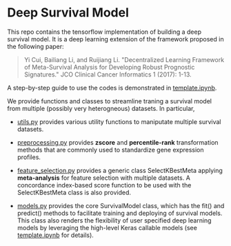 # Deep Survival Model

This repo contains the tensorflow implementation of building a deep survival model. It is a deep learning extension of the framework proposed in the following paper:
> Yi Cui, Bailiang Li, and Ruijiang Li. "Decentralized Learning Framework of Meta-Survival Analysis for Developing Robust Prognostic Signatures." JCO Clinical Cancer Informatics 1 (2017): 1-13.

A step-by-step guide to use the codes is demonstrated in [template.ipynb](https://github.com/maycuiyan/deep-survival-model/blob/master/template.ipynb).

We provide functions and classes to streamline traning a survival model from multiple (possibly very heterogneous) datasets. In particular, 

* [utils.py](https://github.com/maycuiyan/deep-survival-model/blob/master/utils.py) provides various utility functions to maniputate multiple survival datasets. 

* [preprocessing.py](https://github.com/maycuiyan/deep-survival-model/blob/master/preprocessing.py) provides **zscore** and **percentile-rank** transformation methods that are commonly used to standardize gene expression profiles. 

* [feature_selection.py](https://github.com/maycuiyan/deep-survival-model/blob/master/feature_selection.py) provides a generic class SelectKBestMeta applying **meta-analysis** for feature selection with multiple datasets. A concordance index-based score function to be used with the SelectKBestMeta class is also provided. 

* [models.py](https://github.com/maycuiyan/deep-survival-model/blob/master/models.py) provides the core SurvivalModel class, which has the fit() and predict() methods to facilitate training and deploying of survival models. This class also renders the flexibility of user specified deep learning models by leveraging the high-level Keras callable models (see [template.ipynb](https://github.com/maycuiyan/deep-survival-model/blob/master/template.ipynb) for details). 
